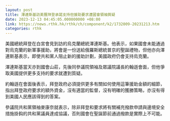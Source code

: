 ```yaml
---
layout: post
title: 澤連斯基訪美獲拜登承諾支持但援助要求遭國會領袖質疑
date: 2023-12-13 04:45:05.000000000 +08:00
link: https://news.rthk.hk/rthk/ch/component/k2/1732009-20231213.htm
categories: rthk
---
```


美國總統拜登在白宮會見到訪的烏克蘭總統澤連斯基。他表示，如果國會未能通過對烏克蘭的新軍事援助，將會是一份送給俄羅斯總統普京的聖誕禮物，但他亦向澤連斯基表示，即使共和黨人阻止新的援助計劃，美國政府仍會支持烏克蘭。

澤連斯基當天亦到國會山莊，先後同參議院領袖及眾議院議長約翰遜會面，但他爭取美國提供更多支持的要求就遭到質疑。

約翰遜在會面後表示，拜登政府必須提供更多有關如何使用這筆援助金額的細節，指出拜登政府要求的額外資金，沒有適當的監督，沒有明確的獲勝策略，亦沒有得到美國人民應該得到的答案。

參議院共和黨領袖麥康奈就表示，除非拜登和要求將有關補充撥款申請與邊境安全措施掛鈎的共和黨議員達成協議，否則國會在聖誕節前通過撥款是實際上不可能。
